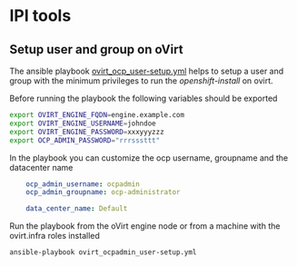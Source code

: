 # IPI tools

## Setup user and group on oVirt

The ansible playbook [ovirt_ocp_user-setup.yml](ovirt_ocp_user-setup.yml) helps to setup
a user and group with the minimum privileges to run the *openshift-install* on ovirt.

Before running the playbook the following variables should be exported

```bash
export OVIRT_ENGINE_FQDN=engine.example.com
export OVIRT_ENGINE_USERNAME=johndoe
export OVIRT_ENGINE_PASSWORD=xxxyyyzzz
export OCP_ADMIN_PASSWORD="rrrsssttt"
```

In the playbook you can customize the ocp username, groupname and the datacenter name

```YAML
    ocp_admin_username: ocpadmin
    ocp_admin_groupname: ocp-administrator

    data_center_name: Default
```


Run the playbook from the oVirt engine node or from a machine with the ovirt.infra roles
installed

```bash
ansible-playbook ovirt_ocpadmin_user-setup.yml
```

